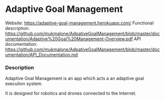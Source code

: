 # Adaptive Goal Management #

Website: https://adaptive-goal-management.herokuapp.com/
Functional description: https://github.com/mukmalone/AdpativeGoalManagement/blob/master/documentation/Adaptive%20Goal%20Management-Overview.pdf
API documentation: https://github.com/mukmalone/AdpativeGoalManagement/blob/master/documentation/API_Documentation.md

### Description ###

Adaptive Goal Management is an app which acts a an adaptive goal execution system.  

It is designed for robotics and drones connected to the Internet.

